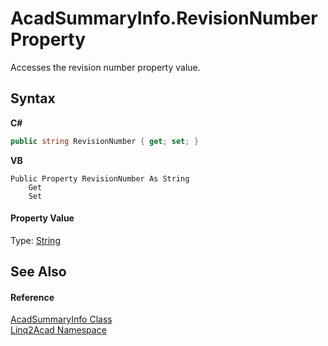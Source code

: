 # AcadSummaryInfo.RevisionNumber Property 
 

Accesses the revision number property value.

## Syntax

**C#**<br />
``` C#
public string RevisionNumber { get; set; }
```

**VB**<br />
``` VB
Public Property RevisionNumber As String
	Get
	Set
```


#### Property Value
Type: <a href="https://docs.microsoft.com/dotnet/api/system.string" target="_blank" rel="noopener noreferrer">String</a>

## See Also


#### Reference
<a href="T_Linq2Acad_AcadSummaryInfo.md">AcadSummaryInfo Class</a><br /><a href="N_Linq2Acad.md">Linq2Acad Namespace</a><br />
